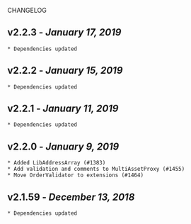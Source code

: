 <!--
changelogUtils.file is auto-generated using the monorepo-scripts package. Don't edit directly.
Edit the package's CHANGELOG.json file only.
-->

CHANGELOG

## v2.2.3 - _January 17, 2019_

    * Dependencies updated

## v2.2.2 - _January 15, 2019_

    * Dependencies updated

## v2.2.1 - _January 11, 2019_

    * Dependencies updated

## v2.2.0 - _January 9, 2019_

    * Added LibAddressArray (#1383)
    * Add validation and comments to MultiAssetProxy (#1455)
    * Move OrderValidator to extensions (#1464)

## v2.1.59 - _December 13, 2018_

    * Dependencies updated
